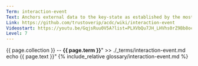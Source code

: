 ```yaml
---
Term: interaction-event
Text: Anchors external data to the key-state as established by the most recent prior establishment event
Link: https://github.com/trustoverip/acdc/wiki/interaction-event
Videostart: https://youtu.be/GqjsRuu0V5A?list=PLXVbQu7JH_LHVhs0rZ9Bb8ocyKlPljkaG&t=04m39s
Level: 7
---
```


{{ page.collection }} -- **{{ page.term }}**" >> ./_terms/interaction-event.md
    echo  {{ page.text }}"
{% include_relative glossary/interaction-event.md %}
